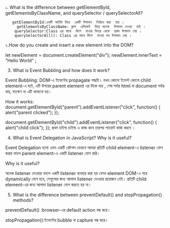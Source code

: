 ১.  What is the difference between getElementById, getElementsByClassName, and querySelector / querySelectorAll?

       getElementById:একটি আইডি দিয়ে  একটি উপাদান  নির্বাচন করা  যায় ।
         getElementsByClassName: ক্লাস  এলিমেন্ট  দিয়ে অনেক  উপাদান নেওয়া  যাই ।
        querySelector:Class এর সাথে  মিলে  যাওয়া ভিতর থেকে  প্রথম উপাদান দেয় ।
        querySelectorAll(): Class এর সাথে মিলে  যাওয়া সব উপাদান দেয় ।


২.How do you create and insert a new element into the DOM?

  let newElement = document.createElement("div");
     newElement.innerText = "Hello World" ;

3. What is Event Bubbling and how does it work?

 Event Bubbling: DOM-এ ইভেন্টের propagate পদ্ধতি। যখন কোনো ইভেন্ট কোনো child element-এ ঘটে, এটি উপরের parent element এর দিকে যায় , শেষ পর্যন্ত html বা document পর্যন্ত যায়, যতক্ষণ না এটি থামানো হয়।

How it works:
document.getElementById("parent").addEventListener("click", function() {
    alert("parent clicked");
});

document.getElementById("child").addEventListener("click", function() {
    alert("child click");
});
 প্রথম  চাইল্ড  চাইল্ড  এ কাজ কবে তারপর প্যারেন্ট  কাজ করবে ।

4. What is Event Delegation in JavaScript? Why is it useful?

 Event Delegation হলো এমন একটি কৌশল যেখানে আমরা প্রতিটি child element-এ listener যোগ করার বদলে parent element-এ একটি listener যোগ করি।


Why is it useful?

অনেক listener দেওয়ার বদলে একটি listener ব্যবহার করা হয় 
যেসব element DOM-এ পরে dynamically যোগ হবে, সেগুলোর জন্য আলাদা listener দেওয়ার প্রয়োজন নেই।
প্রতিটি child element-এর জন্য আলাদা listener যোগ করতে হয় না।

5. What is the difference between preventDefault() and stopPropagation() methods?

preventDefault() :browser-এর default action বন্ধ করে।


stopPropagation():ইভেন্টের bubble বা capture বন্ধ করে।







